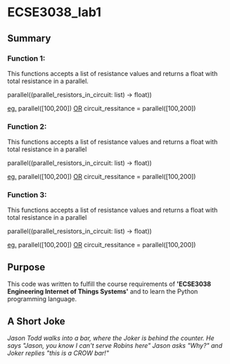 # ECSE3038_lab1 

 ## Summary

### Function 1: 

This functions accepts a list of resistance values and returns a float with total resistance in a parallel.

parallel((parallel_resistors_in_circuit: list) -> float))

<u>eg.</u>  parallel([100,200])  <u>OR</u> circuit_ressitance = parallel([100,200])

### Function 2: 

This functions accepts a list of resistance values and returns a float with total resistance in a parallel

parallel((parallel_resistors_in_circuit: list) -> float))

<u>eg.</u>  parallel([100,200])  <u>OR</u> circuit_ressitance = parallel([100,200])

### Function 3: 

This functions accepts a list of resistance values and returns a float with total resistance in a parallel

parallel((parallel_resistors_in_circuit: list) -> float))

<u>eg.</u>  parallel([100,200])  <u>OR</u> circuit_ressitance = parallel([100,200])


## Purpose 

This code was written to fulfill the course requirements of **'ECSE3038 Engineering Internet of Things Systems'** and to learn the Python programming language.  

## A Short Joke 

*Jason Todd walks into a bar, where the Joker is behind the counter. 
He says "Jason, you know I can't serve Robins here"
Jason asks "Why?" 
and Joker replies "this is a CROW bar!"*





